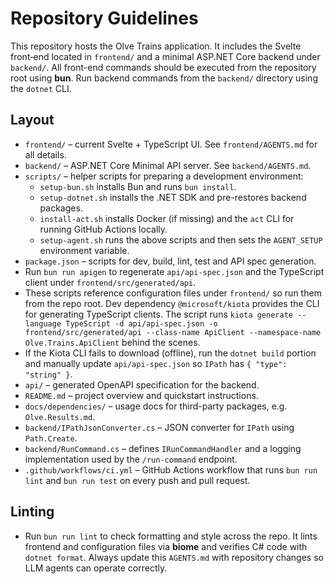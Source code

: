 # Repository Guidelines

This repository hosts the Olve Trains application.  It includes the Svelte
front‑end located in `frontend/` and a minimal ASP.NET Core backend under
`backend/`. All front-end commands should be executed from the repository root
using **bun**. Run backend commands from the `backend/` directory using the
`dotnet` CLI.

## Layout

- `frontend/` – current Svelte + TypeScript UI. See `frontend/AGENTS.md` for all
  details.
- `backend/` – ASP.NET Core Minimal API server. See `backend/AGENTS.md`.
- `scripts/` – helper scripts for preparing a development environment:
  - `setup-bun.sh` installs Bun and runs `bun install`.
  - `setup-dotnet.sh` installs the .NET SDK and pre-restores backend packages.
  - `install-act.sh` installs Docker (if missing) and the `act` CLI for running
    GitHub Actions locally.
  - `setup-agent.sh` runs the above scripts and then sets the `AGENT_SETUP`
    environment variable.
- `package.json` – scripts for dev, build, lint, test and API spec generation.
- Run `bun run apigen` to regenerate `api/api-spec.json` and the
  TypeScript client under `frontend/src/generated/api`.
- These scripts reference configuration files under `frontend/` so run
  them from the repo root. Dev dependency `@microsoft/kiota` provides
  the CLI for generating TypeScript clients. The script runs
  `kiota generate --language TypeScript -d api/api-spec.json -o
  frontend/src/generated/api --class-name ApiClient --namespace-name
  Olve.Trains.ApiClient` behind the scenes.
- If the Kiota CLI fails to download (offline), run the `dotnet build` portion
  and manually update `api/api-spec.json` so `IPath` has `{ "type": "string" }`.
- `api/` – generated OpenAPI specification for the backend.
- `README.md` – project overview and quickstart instructions.
- `docs/dependencies/` – usage docs for third-party packages, e.g. `Olve.Results.md`.
- `backend/IPathJsonConverter.cs` – JSON converter for `IPath` using `Path.Create`.
- `backend/RunCommand.cs` – defines `IRunCommandHandler` and a logging
  implementation used by the `/run-command` endpoint.
- `.github/workflows/ci.yml` – GitHub Actions workflow that runs `bun run lint`
  and `bun run test` on every push and pull request.
## Linting
- Run `bun run lint` to check formatting and style across the repo.
  It lints frontend and configuration files via **biome** and verifies C#
  code with `dotnet format`.
Always update this `AGENTS.md` with repository changes so LLM agents can operate correctly.
